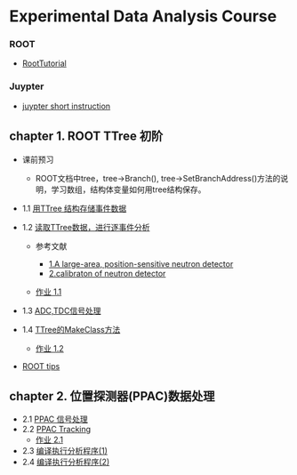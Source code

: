 # Experimental Data Analysis Course
### ROOT 
 - [RootTutorial](http://www.pp.rhul.ac.uk/~cowan/RootTutorial/)
### Juypter
 - [juypter short instruction](jupyter-short-instruction.pdf)
## chapter 1. ROOT TTree 初阶
 - 课前预习
   - ROOT文档中tree，tree->Branch(), tree->SetBranchAddress()方法的说明，学习数组，结构体变量如何用tree结构保存。
 - 1.1 [用TTree 结构存储事件数据](https://nbviewer.jupyter.org/github/zhihuanli/Experimental-Data-Analysis-Course/blob/master/chapt1/1.1%20create%20tree.ipynb)
 - 1.2 [读取TTree数据，进行逐事件分析](https://nbviewer.jupyter.org/github/zhihuanli/Experimental-Data-Analysis-Course/blob/master/chapt1/1.2%20read%20tree.ipynb)
    - 参考文献
      - [1.A large-area, position-sensitive neutron detector](./chapt1/neutron_detector.pdf)
      - [2.calibraton of neutron detector](./chapt1/neutron_cali.pdf)
      
    - [作业 1.1](https://nbviewer.jupyter.org/github/zhihuanli/Experimental-Data-Analysis-Course/blob/master/chapt1/coursework1.1.ipynb) 
 - 1.3 [ADC,TDC信号处理](https://nbviewer.jupyter.org/github/zhihuanli/Experimental-Data-Analysis-Course/blob/master/chapt1/1.3%20adc%20overflow.ipynb)
 - 1.4 [TTree的MakeClass方法](https://nbviewer.jupyter.org/github/zhihuanli/Experimental-Data-Analysis-Course/blob/master/chapt1/1.4%20root-tree-makeclass.ipynb)
     - [作业 1.2](https://nbviewer.jupyter.org/github/zhihuanli/Experimental-Data-Analysis-Course/blob/master/chapt1/coursework1.2.ipynb)
 
 - [ROOT tips](https://nbviewer.jupyter.org/github/zhihuanli/Experimental-Data-Analysis-Course/blob/master/chapt1/ROOT%20tips.ipynb)
 

## chapter 2. 位置探测器(PPAC)数据处理

  - 2.1 [PPAC 信号处理](https://nbviewer.jupyter.org/github/zhihuanli/Experimental-Data-Analysis-Course/blob/master/chapt2/2.1%20PPAC%20analysis.ipynb)
  - 2.2 [PPAC Tracking](https://nbviewer.jupyter.org/github/zhihuanli/Experimental-Data-Analysis-Course/blob/master/chapt2/2.2%20PPAC%20tracking.ipynb) 
     - [作业 2.1](https://nbviewer.jupyter.org/github/zhihuanli/Experimental-Data-Analysis-Course/blob/master/chapt2/coursework%202.1.ipynb) 
  - 2.3 [编译执行分析程序(1)](https://nbviewer.jupyter.org/github/zhihuanli/Experimental-Data-Analysis-Course/blob/master/chapt2/2.3%20compiling-1.ipynb)
  - 2.4 [编译执行分析程序(2)](https://nbviewer.jupyter.org/github/zhihuanli/Experimental-Data-Analysis-Course/blob/master/chapt2/2.4%20compiling-2.ipynb)

  
 
